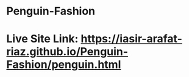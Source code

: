 # Penguin-Fashion
# Live Site Link: https://iasir-arafat-riaz.github.io/Penguin-Fashion/penguin.html